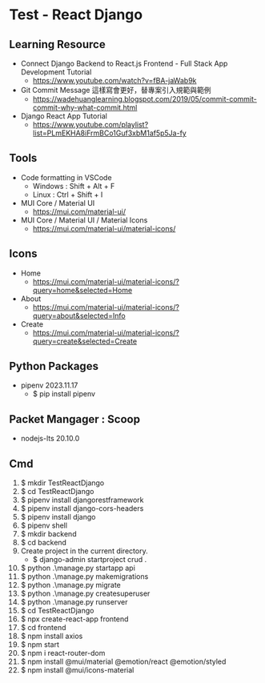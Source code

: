 # Test - React Django

## Learning Resource
- Connect Django Backend to React.js Frontend - Full Stack App Development Tutorial
  - https://www.youtube.com/watch?v=fBA-jaWab9k
- Git Commit Message 這樣寫會更好，替專案引入規範與範例
  - https://wadehuanglearning.blogspot.com/2019/05/commit-commit-commit-why-what-commit.html
- Django React App Tutorial
  - https://www.youtube.com/playlist?list=PLmEKHA8iFrmBCo1Guf3xbM1af5p5Ja-fy

## Tools
- Code formatting in VSCode
  - Windows : Shift + Alt + F
  - Linux : Ctrl + Shift + I
- MUI Core / Material UI
  - https://mui.com/material-ui/
- MUI Core / Material UI / Material Icons
  - https://mui.com/material-ui/material-icons/

## Icons
- Home
  - https://mui.com/material-ui/material-icons/?query=home&selected=Home
- About
  - https://mui.com/material-ui/material-icons/?query=about&selected=Info
- Create
  - https://mui.com/material-ui/material-icons/?query=create&selected=Create

## Python Packages
- pipenv 2023.11.17
  - $ pip install pipenv

## Packet Mangager : Scoop
- nodejs-lts 20.10.0

## Cmd
1. $ mkdir TestReactDjango
2. $ cd TestReactDjango
3. $ pipenv install djangorestframework
4. $ pipenv install django-cors-headers
5. $ pipenv install django
6. $ pipenv shell
7. $ mkdir backend
8. $ cd backend
9. Create project in the current directory.
    - $ django-admin startproject crud .
10. $ python .\manage.py startapp api
11. $ python .\manage.py makemigrations
12. $ python .\manage.py migrate
13. $ python .\manage.py createsuperuser
14. $ python .\manage.py runserver
15. $ cd TestReactDjango
16. $ npx create-react-app frontend
17. $ cd frontend
18. $ npm install axios
19. $ npm start
20. $ npm i react-router-dom
21. $ npm install @mui/material @emotion/react @emotion/styled
22. $ npm install @mui/icons-material
